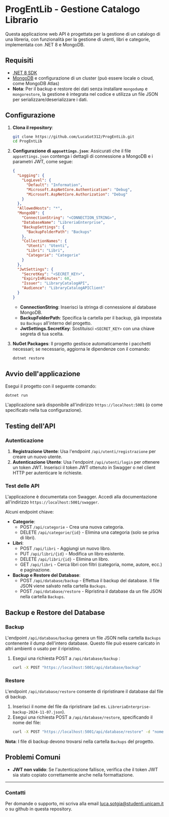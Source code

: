 ﻿
# ProgEntLib - Gestione Catalogo Librario

Questa applicazione web API è progettata per la gestione di un catalogo di una libreria, 
con funzionalità per la gestione di utenti, libri e categorie, implementata con .NET 8 e MongoDB.

## Requisiti

- [.NET 8 SDK](https://dotnet.microsoft.com/download/dotnet/8.0)
- [MongoDB](https://www.mongodb.com/try/download/community) e configurazione di un cluster (può essere locale o cloud, come MongoDB Atlas)
- **Nota**: Per il backup e restore dei dati senza installare `mongodump` e `mongorestore`, la gestione è integrata nel codice e utilizza un file JSON per serializzare/deserializzare i dati.

## Configurazione

1. **Clona il repository**:
   ```bash
   git clone https://github.com/LucaSot312/ProgEntLib.git
   cd ProgEntLib
   ```

2. **Configurazione di `appsettings.json`**: Assicurati che il file `appsettings.json` contenga i dettagli di connessione a MongoDB e i parametri JWT, come segue:

   ```json
   {
     "Logging": {
       "LogLevel": {
         "Default": "Information",
         "Microsoft.AspNetCore.Authentication": "Debug",
         "Microsoft.AspNetCore.Authorization": "Debug"
       }
     },
     "AllowedHosts": "*",
     "MongoDB": {
       "ConnectionString": "<CONNECTION_STRING>",
       "DatabaseName": "LibreriaEnterprise",
       "BackupSettings": {
         "BackupFolderPath": "Backups"
       },
       "CollectionNames": {
         "Utenti": "Utenti",
         "Libri": "Libri",
         "Categorie": "Categorie"
       }
     },
     "JwtSettings": {
       "SecretKey": "<SECRET_KEY>",
       "ExpiryInMinutes": 60,
       "Issuer": "LibraryCatalogAPI",
       "Audience": "LibraryCatalogAPIClient"
     }
   }
   ```

   - **ConnectionString**: Inserisci la stringa di connessione al database MongoDB.
   - **BackupFolderPath**: Specifica la cartella per il backup, già impostata su `Backups` all'interno del progetto.
   - **JwtSettings.SecretKey**: Sostituisci `<SECRET_KEY>` con una chiave segreta di tua scelta.

3. **NuGet Packages**: Il progetto gestisce automaticamente i pacchetti necessari; se necessario, aggiorna le dipendenze con il comando:
   ```bash
   dotnet restore
   ```

## Avvio dell'applicazione

Esegui il progetto con il seguente comando:
```bash
dotnet run
```

L'applicazione sarà disponibile all'indirizzo `https://localhost:5001` (o come specificato nella tua configurazione).

## Testing dell'API

### Autenticazione

1. **Registrazione Utente**: Usa l'endpoint `/api/utenti/registrazione` per creare un nuovo utente.
2. **Autenticazione Utente**: Usa l'endpoint `/api/utenti/login` per ottenere un token JWT. Inserisci il token JWT ottenuto in Swagger o nel client HTTP per autenticare le richieste.

### Test delle API

L'applicazione è documentata con Swagger. Accedi alla documentazione all'indirizzo `https://localhost:5001/swagger`.

Alcuni endpoint chiave:

- **Categorie**:
  - POST `/api/categorie` - Crea una nuova categoria.
  - DELETE `/api/categorie/{id}` - Elimina una categoria (solo se priva di libri).
- **Libri**:
  - POST `/api/libri` - Aggiungi un nuovo libro.
  - PUT `/api/libri/{id}` - Modifica un libro esistente.
  - DELETE `/api/libri/{id}` - Elimina un libro.
  - GET `/api/libri` - Cerca libri con filtri (categoria, nome, autore, ecc.) e paginazione.
- **Backup e Restore del Database**:
  - POST `/api/database/backup` - Effettua il backup del database. Il file JSON viene salvato nella cartella `Backups`.
  - POST `/api/database/restore` - Ripristina il database da un file JSON nella cartella `Backups`.

## Backup e Restore del Database

### Backup

L'endpoint `/api/database/backup` genera un file JSON nella cartella `Backups` contenente il dump dell'intero database. Questo file può essere caricato in altri ambienti o usato per il ripristino.

1. Esegui una richiesta POST a `/api/database/backup` :
   ```bash
   curl -X POST "https://localhost:5001/api/database/backup"
   ```

### Restore

L'endpoint `/api/database/restore` consente di ripristinare il database dal file di backup.

1. Inserisci il nome del file da ripristinare (ad es. `LibreriaEnterprise-backup-2024-11-07.json`).
2. Esegui una richiesta POST a `/api/database/restore`, specificando il nome del file:
   ```bash
   curl -X POST "https://localhost:5001/api/database/restore" -d "nomeFile=LibreriaEnterprise-backup-2024-11-07"
   ```

**Nota**: I file di backup devono trovarsi nella cartella `Backups` del progetto.

## Problemi Comuni

- **JWT non valido**: Se l'autenticazione fallisce, verifica che il token JWT sia stato copiato correttamente anche nella formattazione.

---

### Contatti

Per domande o supporto, mi scriva alla email luca.sotgia@studenti.unicam.it o su github in questa repository.
